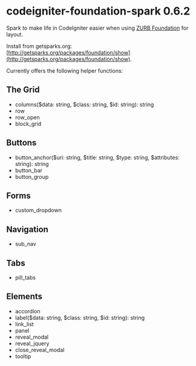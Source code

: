 codeigniter-foundation-spark 0.6.2
==================================

Spark to make life in CodeIgniter easier when using [ZURB Foundation](http://foundation.zurb.com/) for layout.

Install from getsparks.org: [http://getsparks.org/packages/foundation/show](http://getsparks.org/packages/foundation/show).

Currently offers the following helper functions:

The Grid
----

* columns($data: string, $class: string, $id: string): string
* row
* row_open
* block_grid

Buttons
-------

* button_anchor($uri: string, $title: string, $type: string, $attributes: string): string
* button_bar
* button_group

Forms
-----

* custom_dropdown

Navigation
----------

* sub_nav

Tabs
----

* pill_tabs

Elements
--------

* accordion
* label($data: string, $class: string, $id: string): string
* link_list
* panel
* reveal_modal
* reveal_jquery
* close_reveal_modal
* tooltip

